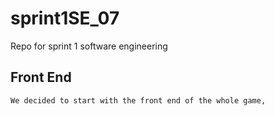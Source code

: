 # sprint1SE_07
Repo for sprint 1 software engineering

## Front End
    We decided to start with the front end of the whole game,